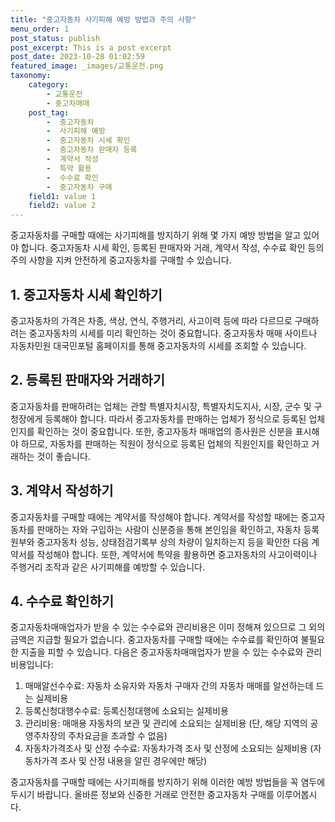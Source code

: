 ```yaml
---
title: "중고자동차 사기피해 예방 방법과 주의 사항"
menu_order: 1
post_status: publish
post_excerpt: This is a post excerpt
post_date: 2023-10-28 01:02:59
featured_image: _images/교통운전.png
taxonomy:
    category:
        - 교통운전
        - 중고차매매
    post_tag:
        -  중고자동차
        -  사기피해 예방
        -  중고자동차 시세 확인
        -  중고자동차 판매자 등록
        -  계약서 작성
        -  특약 활용
        -  수수료 확인
        -  중고자동차 구매
    field1: value 1
    field2: value 2
---
```



중고자동차를 구매할 때에는 사기피해를 방지하기 위해 몇 가지 예방 방법을 알고 있어야 합니다. 중고자동차 시세 확인, 등록된 판매자와 거래, 계약서 작성, 수수료 확인 등의 주의 사항을 지켜 안전하게 중고자동차를 구매할 수 있습니다.


## 1. 중고자동차 시세 확인하기

중고자동차의 가격은 차종, 색상, 연식, 주행거리, 사고이력 등에 따라 다르므로 구매하려는 중고자동차의 시세를 미리 확인하는 것이 중요합니다. 중고자동차 매매 사이트나 자동차민원 대국민포털 홈페이지를 통해 중고자동차의 시세를 조회할 수 있습니다.


## 2. 등록된 판매자와 거래하기

중고자동차를 판매하려는 업체는 관할 특별자치시장, 특별자치도지사, 시장, 군수 및 구청장에게 등록해야 합니다. 따라서 중고자동차를 판매하는 업체가 정식으로 등록된 업체인지를 확인하는 것이 중요합니다. 또한, 중고자동차 매매업의 종사원은 신분을 표시해야 하므로, 자동차를 판매하는 직원이 정식으로 등록된 업체의 직원인지를 확인하고 거래하는 것이 좋습니다.


## 3. 계약서 작성하기

중고자동차를 구매할 때에는 계약서를 작성해야 합니다. 계약서를 작성할 때에는 중고자동차를 판매하는 자와 구입하는 사람이 신분증을 통해 본인임을 확인하고, 자동차 등록원부와 중고자동차 성능, 상태점검기록부 상의 차량이 일치하는지 등을 확인한 다음 계약서를 작성해야 합니다. 또한, 계약서에 특약을 활용하면 중고자동차의 사고이력이나 주행거리 조작과 같은 사기피해를 예방할 수 있습니다.


## 4. 수수료 확인하기

중고자동차매매업자가 받을 수 있는 수수료와 관리비용은 이미 정해져 있으므로 그 외의 금액은 지급할 필요가 없습니다. 중고자동차를 구매할 때에는 수수료를 확인하여 불필요한 지출을 피할 수 있습니다. 다음은 중고자동차매매업자가 받을 수 있는 수수료와 관리비용입니다:

1. 매매알선수수료: 자동차 소유자와 자동차 구매자 간의 자동차 매매를 알선하는데 드는 실제비용
2. 등록신청대행수수료: 등록신청대행에 소요되는 실제비용
3. 관리비용: 매매용 자동차의 보관 및 관리에 소요되는 실제비용 (단, 해당 지역의 공영주차장의 주차요금을 초과할 수 없음)
4. 자동차가격조사 및 산정 수수료: 자동차가격 조사 및 산정에 소요되는 실제비용 (자동차가격 조사 및 산정 내용을 알린 경우에만 해당)

중고자동차를 구매할 때에는 사기피해를 방지하기 위해 이러한 예방 방법들을 꼭 염두에 두시기 바랍니다. 올바른 정보와 신중한 거래로 안전한 중고자동차 구매를 이루어봅시다.

